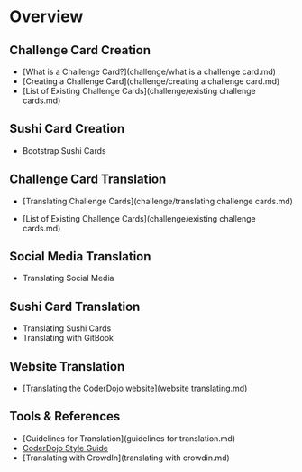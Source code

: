 # Overview

## Challenge Card Creation

* [What is a Challenge Card?](challenge/what is a challenge card.md)
* [Creating a Challenge Card](challenge/creating a challenge card.md)
* [List of Existing Challenge Cards](challenge/existing challenge cards.md)

## Sushi Card Creation

* Bootstrap Sushi Cards

## Challenge Card Translation

* [Translating Challenge Cards](challenge/translating challenge cards.md)

* [List of Existing Challenge Cards](challenge/existing challenge cards.md)

## Social Media Translation

* Translating Social Media

## Sushi Card Translation

* Translating Sushi Cards
* Translating with GitBook

## Website Translation

* [Translating the CoderDojo website](website translating.md)

## Tools & References

* [Guidelines for Translation](guidelines for translation.md)
* [CoderDojo Style Guide](http://dojo.soy/style)
* [Translating with CrowdIn](translating with crowdin.md)



